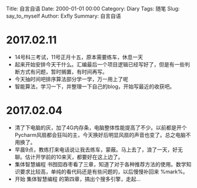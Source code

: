 Title: 自言自语
Date: 2000-01-01 00:00
Category: Diary
Tags: 随笔
Slug: say_to_myself
Author: Exfly
Summary: 自言自语

# 2017.02.11
* 14号科三考试，11号正月十五，原本需要练车，休息一天
* 起来开始安排今天干什么。汇编最后一个项目逻辑已经写好了，但是有一些判断方式有问题，暂时搁置，有时间再写。
* 今天抽时间吧排序算法部分学一学，万一用上了呢
* 智能算法，学习一下，并整理一下自己的blog，开始写最近的收获吧。

# 2017.02.04
* 清了下电脑的灰，加了4G内存条，电脑整体性能提高了不少。以前都是开个Pycharm风扇都会狂叫的主，今天换好后明显风扇的声音也变了。总之电脑不用换了。
* 早晨9点，教练打来电话说让我去练车，蒙蔽。马上去了，浪了一天，好无聊。估计开学前的10来天，都要好在这上边了。
* 集体智慧编程 书囫囵吞枣看了三章，知道了对于各种推荐方法的使用。数学知识要求比较高，单纯的看代码还是有些问题的，以后慢慢补回来 %mark%。
* 开始 集体智慧编程 的第四章，搞出个搜多引擎，走起...
